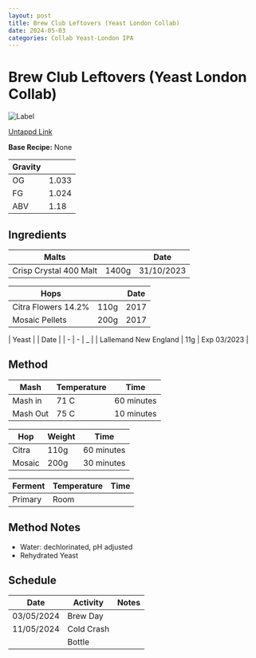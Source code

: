 ```yaml
---
layout: post
title: Brew Club Leftovers (Yeast London Collab)
date: 2024-05-03
categories: Collab Yeast-London IPA
---
```

# Brew Club Leftovers (Yeast London Collab)

![Label](https://assets.untappd.com/site/beer_logos_hd/beer-5922220_ae79a_hd.jpeg)

[Untappd Link](https://untp.beer/a9MQP)

__Base Recipe:__ None

| Gravity |  |
| - | - |
| OG | 1.033 |
| FG | 1.024 |
| ABV | 1.18 |


## Ingredients

| Malts |  | Date |
| - | - | - |
|Crisp Crystal 400 Malt | 1400g | 31/10/2023 |


| Hops |  | Date |
| - | - | - |
| Citra Flowers 14.2% | 110g | 2017 |
| Mosaic Pellets | 200g | 2017 |

| Yeast |  | Date |
| - | - | _ |
| Lallemand New England | 11g | Exp 03/2023 |


## Method

| Mash | Temperature | Time |
| - | - | - |
| Mash in | 71 C | 60 minutes |
| Mash Out | 75 C | 10 minutes |

| Hop | Weight | Time |
| - | - | - |
| Citra | 110g | 60 minutes |
| Mosaic | 200g | 30 minutes |

| Ferment | Temperature | Time |
| - | - | - |
| Primary | Room |  |


## Method Notes

- Water: dechlorinated, pH adjusted
- Rehydrated Yeast


## Schedule

| Date | Activity | Notes |
| - | - | - |
| 03/05/2024 | Brew Day |  |
| 11/05/2024 | Cold Crash |  |
| | Bottle |  |
